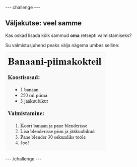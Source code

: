 --- challenge ---

## Väljakutse: veel samme

Kas oskad lisada kõik sammud **oma** retsepti valmistamiseks?

Su valmistusjuhend peaks välja nägema umbes selline:

![kuvatõmmis](images/recipe-more-method.png)

--- /challenge ---